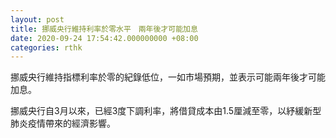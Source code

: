 ```yaml
---
layout: post
title: 挪威央行維持利率於零水平　兩年後才可能加息
date: 2020-09-24 17:54:42.000000000 +08:00
categories: rthk
---
```


挪威央行維持指標利率於零的紀錄低位，一如市場預期，並表示可能兩年後才可能加息。

挪威央行自3月以來，已經3度下調利率，將借貸成本由1.5厘減至零，以紓緩新型肺炎疫情帶來的經濟影響。
